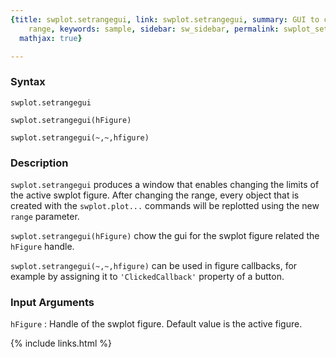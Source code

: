 ```yaml
---
{title: swplot.setrangegui, link: swplot.setrangegui, summary: GUI to change the plotting
    range, keywords: sample, sidebar: sw_sidebar, permalink: swplot_setrangegui, folder: swplot,
  mathjax: true}

---
```

  
### Syntax
  
`swplot.setrangegui`
 
`swplot.setrangegui(hFigure)`
 
`swplot.setrangegui(~,~,hfigure)`
  
### Description
  
`swplot.setrangegui` produces a window that enables changing
the limits of the active swplot figure. After changing the range, every
object that is created with the `swplot.plot...` commands will be
replotted using the new `range` parameter.
   
`swplot.setrangegui(hFigure)` chow the gui for the swplot figure related
the `hFigure` handle.
   
`swplot.setrangegui(~,~,hfigure)` can be used in figure callbacks, for
example by assigning it to `'ClickedCallback'` property of a button.
  
### Input Arguments
  
`hFigure`
: Handle of the swplot figure. Default value is the active figure.
 

{% include links.html %}
